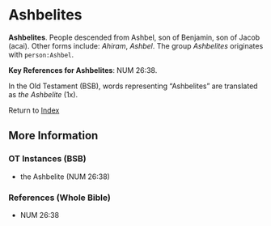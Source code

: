 # Ashbelites
**Ashbelites**. 
People descended from Ashbel, son of Benjamin, son of Jacob (acai). 
Other forms include: 
*Ahiram*, *Ashbel*. 
The group _Ashbelites_ originates with `person:Ashbel`. 


**Key References for Ashbelites**: 
NUM 26:38. 


In the Old Testament (BSB), words representing “Ashbelites” are translated as 
*the Ashbelite* (1x). 




Return to [Index](00-Index.md)

## More Information

### OT Instances (BSB)

* the Ashbelite (NUM 26:38)



### References (Whole Bible)

* NUM 26:38



